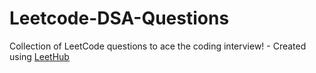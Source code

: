 # Leetcode-DSA-Questions
Collection of LeetCode questions to ace the coding interview! - Created using [LeetHub](https://github.com/QasimWani/LeetHub)
